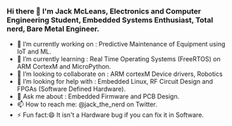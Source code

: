 ### Hi there 👋 I'm Jack McLeans, Electronics and Computer Engineering Student, Embedded Systems Enthusiast, Total nerd, Bare Metal Engineer.

- 🔭 I’m currently working on : Predictive Maintenance of Equipment using IoT and ML.
- 🌱 I’m currently learning : Real Time Operating Systems (FreeRTOS) on ARM CortexM and MicroPython.
- 👯 I’m looking to collaborate on : ARM cortexM Device drivers, Robotics
- 🤔 I’m looking for help with : Embedded Linux, RF Circuit Design and FPGAs (Software Defined Hardware).
- 💬 Ask me about : Embedded Firmware and PCB Design.
- 📫 How to reach me: @jack_the_nerd on Twitter.
- ⚡ Fun fact:😄 It isn't a Hardware bug if you can fix it in Software.

